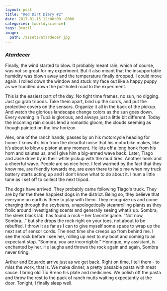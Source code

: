 ```yaml
---
layout: post
title: "Red Dirt Diary #2"
date: 2017-01-15 12:00:00 -0800
categories: [world,science]
tags: Brazil
image:
  path: /assets/atardecer.jpg  
---
```

### *Atardecer*

Finally, the wind started to blow. It probably meant rain, which of course, was not so great for my experiment. But it also meant that the insupportable humidity was blown away and the temperature finally dropped. I could move again. I rolled down the window and stuck my face out like a happy puppy as we trundled down the pot-holed road to the experiment.

This is the easiest part of the day. No tight time frames, no sun, no digging. Just go grab tripods. Take them apart, bind up the cords, and put the protective covers on the sensors. Organize it all in the back of the pickup. And watch the glorious landscape change colors as the sun goes down. Every evening in Tupã is glorious, and always just a little bit different. Today the incoming rain clouds lend a romantic gloom, the clouds seeming as though painted on the low horizon.

Alex, one of the ranch hands, passes by on his motorcycle heading for home. I know it’s him from the dreadful noise that his motorbike makes, like it’s about to blow a piston at any moment. He lets off a long honk from his horn and salutes us, and I give him a big-armed wave back. Later, Tiago and José drive by in their white pickup with the mud tires. Another honk and a cheerful wave. People are so nice here. I feel warmed by the fact that they know me, are friendly towards me, are even there to help me when my truck battery starts acting up and I don’t know what to do about it. I hum a little tune as I set off to collect the next tripod.

The dogs have arrived. They probably came following Tiago's truck. They are by far the three happiest dogs in the district. Being so, they believe that everyone on earth is there to play with them. They recognize us and come charging through the soybeans, unapologetically steamrolling plants as they frolic around investigating scents and generally seeing what’s up. Sombra, the sleek black lab, has found a rock – her favorite game. “Not now, Sombra…” but she drops the rock right on your toes, not about to be rebuffed. I throw it as far as I can to give myself some space to wrap up the next set of sensor cords. The next time she creeps up from behind me. I see the rock before I see her, rolling up next to my boot and coming to an expectant stop. "Sombra, you are incorrigible.” Henrique, my assistant, is enchanted by her. He laughs and throws the rock again and again, Sombra never tiring.

Arthur and Eduardo arrive just as we get back. Right on time, I tell them - to miss the work, that is. We make dinner, a pretty passable pasta with meat sauce. I bring old Tío Breno his plate and medicines. We polish off the pasta and throw the rest to the pack of ranch mutts waiting expectantly at the door. Tonight, I finally sleep well.
